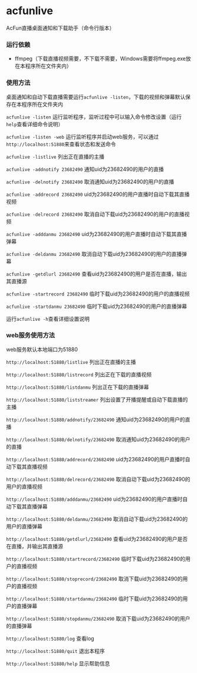 # acfunlive
AcFun直播桌面通知和下载助手（命令行版本）

### 运行依赖
- ffmpeg（下载直播视频需要，不下载不需要，Windows需要将ffmpeg.exe放在本程序所在文件夹内）

### 使用方法
桌面通知和自动下载直播需要运行`acfunlive -listen`，下载的视频和弹幕默认保存在本程序所在文件夹内

`acfunlive -listen` 运行监听程序，监听过程中可以输入命令修改设置（运行`help`查看详细命令说明）

`acfunlive -listen -web` 运行监听程序并启动web服务，可以通过`http://localhost:51880`来查看状态和发送命令

`acfunlive -listlive` 列出正在直播的主播

`acfunlive -addnotify 23682490` 通知uid为23682490的用户的直播

`acfunlive -delnotify 23682490` 取消通知uid为23682490的用户的直播

`acfunlive -addrecord 23682490` uid为23682490的用户直播时自动下载其直播视频

`acfunlive -delrecord 23682490` 取消自动下载uid为23682490的用户的直播视频

`acfunlive -adddanmu 23682490` uid为23682490的用户直播时自动下载其直播弹幕

`acfunlive -deldanmu 23682490` 取消自动下载uid为23682490的用户的直播弹幕

`acfunlive -getdlurl 23682490` 查看uid为23682490的用户是否在直播，输出其直播源

`acfunlive -startrecord 23682490` 临时下载uid为23682490的用户的直播视频

`acfunlive -startdanmu 23682490` 临时下载uid为23682490的用户的直播弹幕

运行`acfunlive -h`查看详细设置说明

### web服务使用方法
web服务默认本地端口为51880

`http://localhost:51880/listlive` 列出正在直播的主播

`http://localhost:51880/listrecord` 列出正在下载的直播视频

`http://localhost:51880/listdanmu` 列出正在下载的直播弹幕

`http://localhost:51880/liststreamer` 列出设置了开播提醒或自动下载直播的主播

`http://localhost:51880/addnotify/23682490` 通知uid为23682490的用户的直播

`http://localhost:51880/delnotify/23682490` 取消通知uid为23682490的用户的直播

`http://localhost:51880/addrecord/23682490` uid为23682490的用户直播时自动下载其直播视频

`http://localhost:51880/delrecord/23682490` 取消自动下载uid为23682490的用户的直播视频

`http://localhost:51880/adddanmu/23682490` uid为23682490的用户直播时自动下载其直播弹幕

`http://localhost:51880/deldanmu/23682490` 取消自动下载uid为23682490的用户的直播弹幕

`http://localhost:51880/getdlurl/23682490` 查看uid为23682490的用户是否在直播，并输出其直播源

`http://localhost:51880/startrecord/23682490` 临时下载uid为23682490的用户的直播视频

`http://localhost:51880/stoprecord/23682490` 取消下载uid为23682490的用户的直播视频

`http://localhost:51880/startdanmu/23682490` 临时下载uid为23682490的用户的直播弹幕

`http://localhost:51880/stopdanmu/23682490` 取消下载uid为23682490的用户的直播弹幕

`http://localhost:51880/log` 查看log

`http://localhost:51880/quit` 退出本程序

`http://localhost:51880/help` 显示帮助信息
